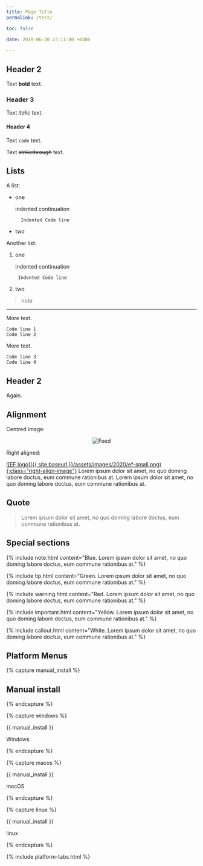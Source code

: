 ```yaml
---
title: Page Title
permalink: /test/

toc: false

date: 2019-06-20 23:11:00 +0300

---
```


## Header 2

Text **bold** text.

### Header 3

Text _italic_ text.

#### Header 4

Text `code` text.

Text ~~strikethrough~~ text.

## Lists

A list:

- one

    indented continuation

        Indented Code line
- two

Another list:

1. one

    indented continuation

        Indented Code line

2. two

> note

***

More text.

```
Code line 1
Code line 2
```

More text.

    Code line 3
    Code line 4

## Header 2

Again.

## Alignment

Centred image:

<div style="text-align:center">
<img alt="Feed" src="{{ site.baseurl }}/assets/images/feed-20.png" />
</div>

Right aligned:

[![EF logo]({{ site.baseurl }}/assets/images/2020/ef-small.png){:class="right-align-image"}](https://projects.eclipse.org/projects/iot.embed-cdt/) Lorem ipsum dolor sit amet, no quo doming labore doctus, eum commune rationibus at. Lorem ipsum dolor sit amet, no quo doming labore doctus, eum commune rationibus at.

## Quote

> Lorem ipsum dolor sit amet, no quo doming labore doctus, eum commune rationibus at.

## Special sections

{% include note.html content="Blue. Lorem ipsum dolor sit amet, no quo doming labore doctus, eum commune rationibus at." %}

{% include tip.html content="Green. Lorem ipsum dolor sit amet, no quo doming labore doctus, eum commune rationibus at." %}

{% include warning.html content="Red. Lorem ipsum dolor sit amet, no quo doming labore doctus, eum commune rationibus at." %}

{% include important.html content="Yellow. Lorem ipsum dolor sit amet, no quo doming labore doctus, eum commune rationibus at." %}

{% include callout.html content="White. Lorem ipsum dolor sit amet, no quo doming labore doctus, eum commune rationibus at." %}

## Platform Menus

{% capture manual_install %}

## Manual install

{% endcapture %}

{% capture windows %}

{{ manual_install }}

Windows

{% endcapture %}

{% capture macos %}

{{ manual_install }}

macOS

{% endcapture %}

{% capture linux %}

{{ manual_install }}

linux

{% endcapture %}

{% include platform-tabs.html %}
